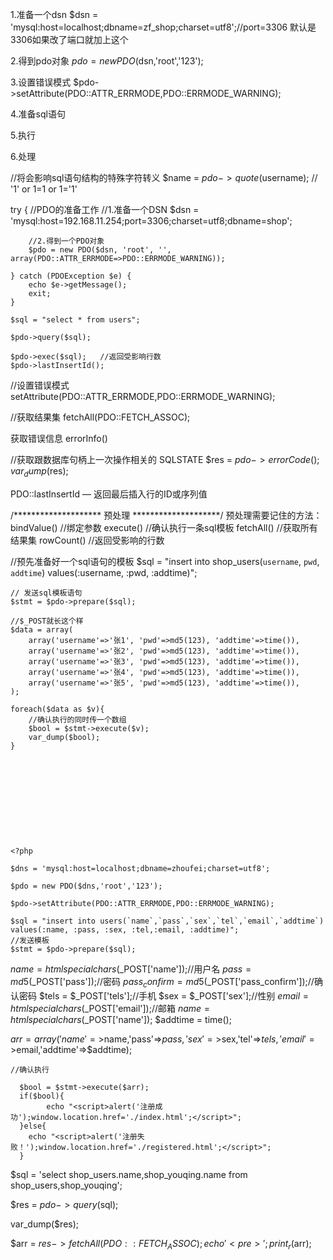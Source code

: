 1.准备一个dsn
$dsn = 'mysql:host=localhost;dbname=zf_shop;charset=utf8';//port=3306 默认是3306如果改了端口就加上这个


2.得到pdo对象
$pdo = new PDO($dsn,'root','123');

3.设置错误模式
$pdo->setAttribute(PDO::ATTR_ERRMODE,PDO::ERRMODE_WARNING);


4.准备sql语句

5.执行

6.处理



 //将会影响sql语句结构的特殊字符转义
    $name = $pdo->quote($username); // '1\' or 1=1 or 1=\'1'




try {
        //PDO的准备工作
        //1.准备一个DSN
        $dsn = 'mysql:host=192.168.11.254;port=3306;charset=utf8;dbname=shop';

        //2.得到一个PDO对象
        $pdo = new PDO($dsn, 'root', '', array(PDO::ATTR_ERRMODE=>PDO::ERRMODE_WARNING));

    } catch (PDOException $e) {
        echo $e->getMessage();
        exit;
    }

    $sql = "select * from users";

    $pdo->query($sql);

    $pdo->exec($sql);   //返回受影响行数
    $pdo->lastInsertId();



//设置错误模式
    setAttribute(PDO::ATTR_ERRMODE,PDO::ERRMODE_WARNING);

 //获取结果集
 fetchAll(PDO::FETCH_ASSOC);


获取错误信息
 errorInfo()

 //获取跟数据库句柄上一次操作相关的 SQLSTATE
    $res = $pdo->errorCode();
    var_dump($res);


PDO::lastInsertId — 返回最后插入行的ID或序列值



/******************** 预处理 ********************/
预处理需要记住的方法：
        bindValue() //绑定参数
        execute()   //确认执行一条sql模板
        fetchAll()  //获取所有结果集
        rowCount()  //返回受影响的行数




 //预先准备好一个sql语句的模板
    $sql = "insert into shop_users(`username`, `pwd`, `addtime`) values(:username, :pwd, :addtime)";

    // 发送sql模板语句
    $stmt = $pdo->prepare($sql);

    //$_POST就长这个样
    $data = array(
        array('username'=>'张1', 'pwd'=>md5(123), 'addtime'=>time()),
        array('username'=>'张2', 'pwd'=>md5(123), 'addtime'=>time()),
        array('username'=>'张3', 'pwd'=>md5(123), 'addtime'=>time()),
        array('username'=>'张4', 'pwd'=>md5(123), 'addtime'=>time()),
        array('username'=>'张5', 'pwd'=>md5(123), 'addtime'=>time()),
    );

    foreach($data as $v){
        //确认执行的同时传一个数组
        $bool = $stmt->execute($v);
        var_dump($bool);
    }











    <?php

    $dns = 'mysql:host=localhost;dbname=zhoufei;charset=utf8';

    $pdo = new PDO($dns,'root','123');

    $pdo->setAttribute(PDO::ATTR_ERRMODE,PDO::ERRMODE_WARNING);

    $sql = "insert into users(`name`,`pass`,`sex`,`tel`,`email`,`addtime`) values(:name, :pass, :sex, :tel,:email, :addtime)";
    //发送模板
    $stmt = $pdo->prepare($sql);

   $name = htmlspecialchars($_POST['name']);//用户名
   $pass = md5($_POST['pass']);//密码
   $pass_confirm = md5($_POST['pass_confirm']);//确认密码
   $tels = $_POST['tels'];//手机
   $sex = $_POST['sex'];//性别
   $email = htmlspecialchars($_POST['email']);//邮箱
   $name = htmlspecialchars($_POST['name']);
   $addtime = time();

   $arr = array('name'=>$name,'pass'=>$pass,'sex'=>$sex,'tel'=>$tels,'email'=>$email,'addtime'=>$addtime);

    //确认执行
    
      $bool = $stmt->execute($arr);
      if($bool){
            echo "<script>alert('注册成功');window.location.href='./index.html';</script>";
      }else{
        echo "<script>alert('注册失败！');window.location.href='./registered.html';</script>";
      }
    






$sql = 'select shop_users.name,shop_youqing.name from shop_users,shop_youqing';

$res = $pdo->query($sql);

var_dump($res);

$arr = $res->fetchAll(PDO::FETCH_ASSOC);
echo '<pre>';
print_r($arr);
